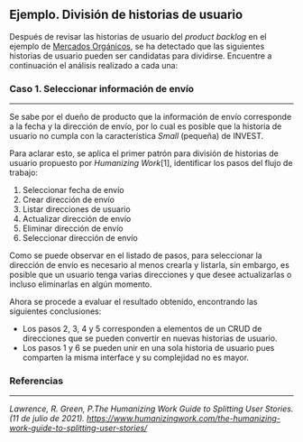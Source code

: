 ## Ejemplo. División de historias de usuario

Después de revisar las historias de usuario del *product backlog* en el ejemplo de [Mercados Orgánicos](https://miro.com/app/board/o9J_lQKbLXc=/), se ha detectado que las siguientes historias de usuario pueden ser candidatas para dividirse. Encuentre a continuación el análisis realizado a cada una:

### Caso 1. Seleccionar información de envío
---

Se sabe por el dueño de producto que la información de envío corresponde a la fecha y la dirección de envío, por lo cual es posible que la historia de usuario no cumpla con la característica *Small* (pequeña) de INVEST.

Para aclarar esto, se aplica el primer patrón para división de historias de usuario propuesto por *Humanizing Work*[1], identificar los pasos del flujo de trabajo:

1.	Seleccionar fecha de envío
2.	Crear dirección de envío
3.	Listar direcciones de usuario
4.	Actualizar dirección de envío
5.	Eliminar dirección de envío
6.	Seleccionar dirección de envío

Como se puede observar en el listado de pasos, para seleccionar la dirección de envío es necesario al menos crearla y listarla, sin embargo, es posible que un usuario tenga varias direcciones y que desee actualizarlas o incluso eliminarlas en algún momento.

Ahora se procede a evaluar el resultado obtenido, encontrando las siguientes conclusiones:

  * Los pasos 2, 3, 4 y 5 corresponden a elementos de un CRUD de direcciones que se pueden convertir en nuevas historias de usuario.
  * Los pasos 1 y 6 se pueden unir en una sola historia de usuario pues comparten la misma interface y su complejidad no es mayor.

### Referencias
---

*Lawrence, R. Green, P.The Humanizing Work Guide to Splitting User Stories. (11 de julio de 2021). https://www.humanizingwork.com/the-humanizing-work-guide-to-splitting-user-stories/*
